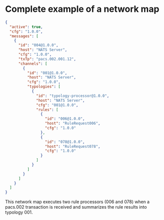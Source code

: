 # Complete example of a network map

```json
{
  "active": true,
  "cfg": "1.0.0",
  "messages": [
    {
      "id": "004@1.0.0",
      "host": "NATS Server",
      "cfg": "1.0.0",
      "txTp": "pacs.002.001.12",
      "channels": [
        {
          "id": "001@1.0.0",
          "host": "NATS Server",
          "cfg": "1.0.0",
          "typologies": [
            {
              "id": "typology-processor@1.0.0",
              "host": "NATS Server",
              "cfg": "001@1.0.0",
              "rules": [
                {
                  "id": "006@1.0.0",
                  "host": "RuleRequest006",
                  "cfg": "1.0.0"
                },
                {
                  "id": "078@1.0.0",
                  "host": "RuleRequest078",
                  "cfg": "1.0.0"
                }
              ]
            }
          ]
        }
      ]
    }
  ]
}
```

This network map executes two rule processors (006 and 078) when a pacs.002 transaction is received and summarizes the rule results into typology 001.

